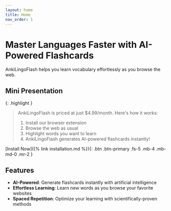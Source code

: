```yaml
---
layout: home
title: Home
nav_order: 1
---
```


# Master Languages Faster with AI-Powered Flashcards

AnkiLingoFlash helps you learn vocabulary effortlessly as you browse the web.

## Mini Presentation

{: .highlight }
> AnkiLingoFlash is priced at just $4.99/month. Here's how it works:
> 1. Install our browser extension
> 2. Browse the web as usual
> 3. Highlight words you want to learn
> 4. AnkiLingoFlash generates AI-powered flashcards instantly!

[Install Now]({% link installation.md %}){: .btn .btn-primary .fs-5 .mb-4 .mb-md-0 .mr-2 }

## Features

- **AI-Powered**: Generate flashcards instantly with artificial intelligence
- **Effortless Learning**: Learn new words as you browse your favorite websites
- **Spaced Repetition**: Optimize your learning with scientifically-proven methods